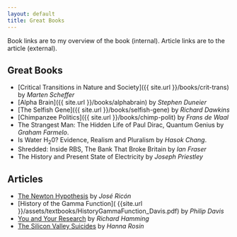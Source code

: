 ```yaml
---
layout: default
title: Great Books
---
```

Book links are to my overview of the book (internal). Article links are to the article (external).
## Great Books

- [Critical Transitions in Nature and Society]({{ site.url }}/books/crit-trans) by *Marten Scheffer*
- [Alpha Brain]({{ site.url }}/books/alphabrain) by *Stephen Duneier*
- [The Selfish Gene]({{ site.url }}/books/selfish-gene) by *Richard Dawkins*
- [Chimpanzee Politics]({{ site.url }}/books/chimp-polit) by *Frans de Waal*
- The Strangest Man: The Hidden Life of Paul Dirac, Quantum Genius by *Graham Farmelo*.
- Is Water H<sub>2</sub>0? Evidence, Realism and Pluralism by *Hasok Chang*.
- Shredded: Inside RBS, The Bank That Broke Britain by *Ian Fraser*
- The History and Present State of Electricity by *Joseph Priestley*

## Articles

- [The Newton Hypothesis](https://nintil.com/newton-hypothesis) by *José Ricón*
- [History of the Gamma Function]( {{site.url }}/assets/textbooks/HistoryGammaFunction_Davis.pdf) by *Philip Davis*
- [You and Your Research](https://www.cs.virginia.edu/~robins/YouAndYourResearch.html) by *Richard Hamming*
- [The Silicon Valley Suicides](https://www.theatlantic.com/magazine/archive/2015/12/the-silicon-valley-suicides/413140/) by *Hanna Rosin*
